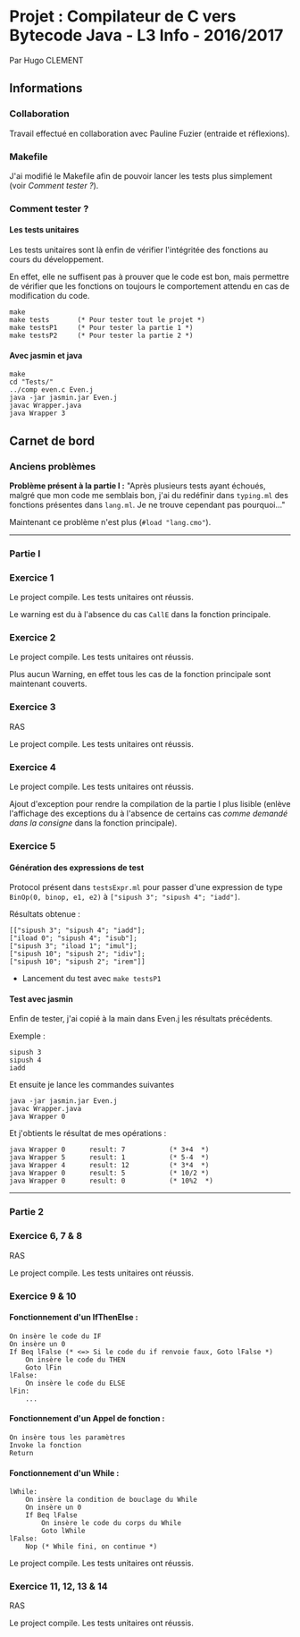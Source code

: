 # Projet : Compilateur de C vers Bytecode Java - L3 Info - 2016/2017
Par Hugo CLEMENT


## Informations
### Collaboration
Travail effectué en collaboration avec Pauline Fuzier (entraide et réflexions).


### Makefile
J'ai modifié le Makefile afin de pouvoir lancer les tests plus simplement (voir *Comment tester ?*).


### Comment tester ?
#### Les tests unitaires
Les tests unitaires sont là enfin de vérifier l'intégritée des fonctions au cours du développement.

En effet, elle ne suffisent pas à prouver que le code est bon, mais permettre de vérifier que les fonctions on toujours le comportement attendu en cas de modification du code.

	make
	make tests       (* Pour tester tout le projet *)
	make testsP1     (* Pour tester la partie 1 *)
	make testsP2     (* Pour tester la partie 2 *)

#### Avec jasmin et java

	make
	cd "Tests/"
	../comp even.c Even.j
	java -jar jasmin.jar Even.j
	javac Wrapper.java
	java Wrapper 3




## Carnet de bord
### Anciens problèmes
**Problème présent à la partie I :** "Après plusieurs tests ayant échoués, malgré que mon code me semblais bon, j'ai du redéfinir dans `typing.ml` des fonctions présentes dans `lang.ml`.
Je ne trouve cependant pas pourquoi..."

Maintenant ce problème n'est plus (`#load "lang.cmo"`).


---


### Partie I
### Exercice 1
Le project compile.
Les tests unitaires ont réussis.

Le warning est du à l'absence du cas `CallE` dans la fonction principale.

### Exercice 2
Le project compile.
Les tests unitaires ont réussis.

Plus aucun Warning, en effet tous les cas de la fonction principale sont maintenant couverts.

### Exercice 3
RAS

Le project compile.
Les tests unitaires ont réussis.

### Exercice 4
Le project compile.
Les tests unitaires ont réussis.

Ajout d'exception pour rendre la compilation de la partie I plus lisible (enlève l'affichage des exceptions du à l'absence de certains cas *comme demandé dans la consigne* dans la fonction principale).

### Exercice 5
#### Génération des expressions de test
Protocol présent dans `testsExpr.ml` pour passer d'une expression de type `BinOp(0, binop, e1, e2)` à `["sipush 3"; "sipush 4"; "iadd"]`.

Résultats obtenue :

	[["sipush 3"; "sipush 4"; "iadd"];
	["iload 0"; "sipush 4"; "isub"];
	["sipush 3"; "iload 1"; "imul"];
	["sipush 10"; "sipush 2"; "idiv"];
	["sipush 10"; "sipush 2"; "irem"]]

* Lancement du test avec `make testsP1`
	
#### Test avec jasmin
Enfin de tester, j'ai copié à la main dans Even.j les résultats précédents.

Exemple :

	sipush 3
	sipush 4
	iadd

Et ensuite je lance les commandes suivantes

	java -jar jasmin.jar Even.j
	javac Wrapper.java
	java Wrapper 0

Et j'obtients le résultat de mes opérations :

	java Wrapper 0		result: 7			(* 3+4  *)
	java Wrapper 5		result: 1			(* 5-4  *)
	java Wrapper 4		result: 12			(* 3*4  *)
	java Wrapper 0		result: 5			(* 10/2 *)
	java Wrapper 0		result: 0			(* 10%2  *)


---


### Partie 2
### Exercice 6, 7 & 8
RAS

Le project compile. Les tests unitaires ont réussis.

### Exercice 9 & 10
#### Fonctionnement d'un IfThenElse :

	On insère le code du IF
	On insère un 0
	If Beq lFalse (* <=> Si le code du if renvoie faux, Goto lFalse *)
		On insère le code du THEN
		Goto lFin
	lFalse:
		On insère le code du ELSE
	lFin:
		...

#### Fonctionnement d'un Appel de fonction :

	On insère tous les paramètres
	Invoke la fonction
	Return

#### Fonctionnement d'un While :

	lWhile:
		On insère la condition de bouclage du While
		On insère un 0
		If Beq lFalse
			On insère le code du corps du While
			Goto lWhile
	lFalse:
		Nop (* While fini, on continue *)

Le project compile. Les tests unitaires ont réussis.

### Exercice 11, 12, 13 & 14

RAS

Le project compile. Les tests unitaires ont réussis.